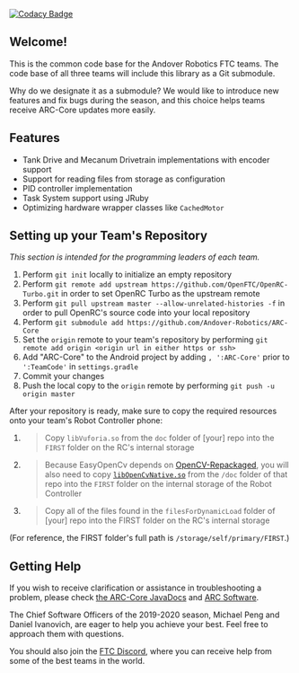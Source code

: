 [![Codacy Badge](https://api.codacy.com/project/badge/Grade/0ed9efc1a65747c9ad806a66419d4054)](https://www.codacy.com/app/michael_47/ARC-Core?utm_source=github.com&amp;utm_medium=referral&amp;utm_content=Andover-Robotics/ARC-Core&amp;utm_campaign=Badge_Grade)

## Welcome!
This is the common code base for the Andover Robotics FTC teams. The code base of all three teams will include this library as a Git submodule.

Why do we designate it as a submodule? We would like to introduce new features and fix bugs during the season, and this choice helps teams receive ARC-Core updates more easily.

## Features
* Tank Drive and Mecanum Drivetrain implementations with encoder support
* Support for reading files from storage as configuration
* PID controller implementation
* Task System support using JRuby
* Optimizing hardware wrapper classes like `CachedMotor`

## Setting up your Team's Repository
_This section is intended for the programming leaders of each team._
1. Perform `git init` locally to initialize an empty repository
2. Perform `git remote add upstream https://github.com/OpenFTC/OpenRC-Turbo.git` in order to set OpenRC Turbo as the upstream remote
3. Perform `git pull upstream master --allow-unrelated-histories -f` in order to pull OpenRC's source code into your local repository
4. Perform `git submodule add https://github.com/Andover-Robotics/ARC-Core`
5. Set the `origin` remote to your team's repository by performing `git remote add origin <origin url in either https or ssh>`
6. Add "ARC-Core" to the Android project by adding `, ':ARC-Core'` prior to `':TeamCode'` in `settings.gradle`
7. Commit your changes
8. Push the local copy to the `origin` remote by performing `git push -u origin master`

After your repository is ready, make sure to copy the required resources onto your team's Robot Controller phone:

1. > Copy `libVuforia.so` from the `doc` folder of \[your\] repo into the `FIRST` folder on the RC's internal storage
2. > Because EasyOpenCv depends on [OpenCV-Repackaged](https://github.com/OpenFTC/OpenCV-Repackaged), you will also need to copy [`libOpenCvNative.so`](https://github.com/OpenFTC/OpenCV-Repackaged/blob/master/doc/libOpenCvNative.so) from the `/doc` folder of that repo into the `FIRST` folder on the internal storage of the Robot Controller
3. > Copy all of the files found in the `filesForDynamicLoad` folder of \[your\] repo into the FIRST folder on the RC's internal storage

(For reference, the FIRST folder's full path is `/storage/self/primary/FIRST`.)

## Getting Help

If you wish to receive clarification or assistance in troubleshooting a problem, please check [the ARC-Core JavaDocs](https://Andover-Robotics.github.io/ARC-Core) and [ARC Software](https://andover-robotics.gitbook.io/arc-software/).

The Chief Software Officers of the 2019-2020 season, Michael Peng and Daniel Ivanovich, are eager to help you achieve your best. Feel free to approach them with questions.


You should also join the [FTC Discord](https://discord.gg/first-tech-challenge), where you can receive help from some of the best teams in the world.

